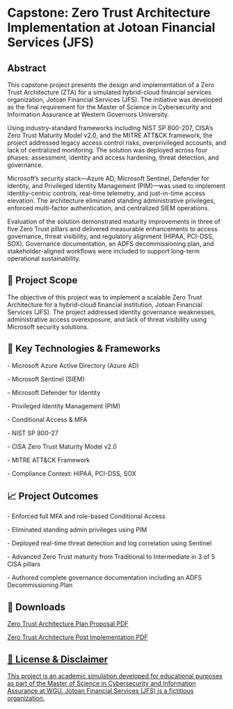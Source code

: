 <h1> Capstone: Zero Trust Architecture Implementation at Jotoan Financial Services (JFS)</h1>
<h2>Abstract</h2>
<p>This capstone project presents the design and implementation of a Zero Trust Architecture (ZTA) for a simulated hybrid-cloud financial services organization, Jotoan Financial Services (JFS). The initiative was developed as the final requirement for the Master of Science in Cybersecurity and Information Assurance at Western Governors University.

Using industry-standard frameworks including NIST SP 800-207, CISA’s Zero Trust Maturity Model v2.0, and the MITRE ATT&CK framework, the project addressed legacy access control risks, overprivileged accounts, and lack of centralized monitoring. The solution was deployed across four phases: assessment, identity and access hardening, threat detection, and governance.

Microsoft’s security stack—Azure AD, Microsoft Sentinel, Defender for Identity, and Privileged Identity Management (PIM)—was used to implement identity-centric controls, real-time telemetry, and just-in-time access elevation. The architecture eliminated standing administrative privileges, enforced multi-factor authentication, and centralized SIEM operations.

Evaluation of the solution demonstrated maturity improvements in three of five Zero Trust pillars and delivered measurable enhancements to access governance, threat visibility, and regulatory alignment (HIPAA, PCI-DSS, SOX). Governance documentation, an ADFS decommissioning plan, and stakeholder-aligned workflows were included to support long-term operational sustainability.</p>

<h2>📌 Project Scope </h2>
<p>The objective of this project was to implement a scalable Zero Trust Architecture for a hybrid-cloud financial institution, Jotoan Financial Services (JFS). The project addressed identity governance weaknesses, administrative access overexposure, and lack of threat visibility using Microsoft security solutions.
</p>

<h2> 🚀 Key Technologies & Frameworks</h2>
<p> - Microsoft Azure Active Directory (Azure AD)</p>
<p> - Microsoft Sentinel (SIEM)</p>
<p> - Microsoft Defender for Identity</p>
<p> - Privileged Identity Management (PIM)</p>
<p> - Conditional Access & MFA</p>
<p> - NIST SP 800-27</p>
<p> - CISA Zero Trust Maturity Model v2.0</p>
<p> - MITRE ATT&CK Framework</p>
<p> - Compliance Context: HIPAA, PCI-DSS, SOX</p>

<h2>📈 Project Outcomes</h2>
<p> - Enforced full MFA and role-based Conditional Access</p>
<p> - Eliminated standing admin privileges using PIM</p>
<p> - Deployed real-time threat detection and log correlation using Sentinel</p>
<p> - Advanced Zero Trust maturity from Traditional to Intermediate in 3 of 5 CISA pillars</p>
<p> - Authored complete governance documentation including an ADFS Decommissioning Plan</p>

<h2>📂 Downloads</h2>
<p><a href="https://github.com/jmluong11/CapstoneProject/blob/main/ZTA%20JFS%20Plan%20Proposal.pdf">Zero Trust Architecture Plan Proposal PDF</a></p>
<p><a href="https://github.com/jmluong11/CapstoneProject/blob/main/ZTA%20JFS%20Post%20Implementation.pdf">Zero Trust Architecture Post Implementation PDF</p>

<h2>📜 License & Disclaimer</h2>
<p>This project is an academic simulation developed for educational purposes as part of the Master of Science in Cybersecurity and Information Assurance at WGU. Jotoan Financial Services (JFS) is a fictitious organization.</p>
